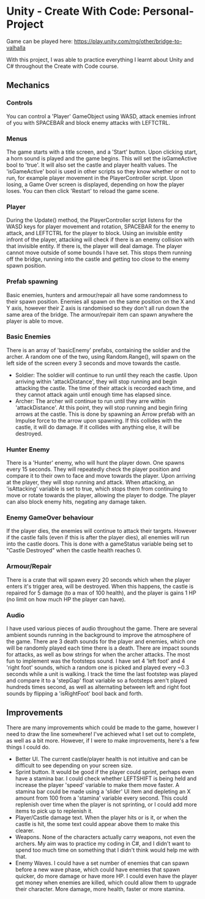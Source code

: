 # Unity - Create With Code: Personal-Project

Game can be played here: https://play.unity.com/mg/other/bridge-to-valhalla

With this project, I was able to practice everything I learnt about Unity and C# throughout the Create with Code course.

## Mechanics

### Controls
You can control a 'Player' GameObject using WASD, attack enemies infront of you with SPACEBAR and block enemy attacks with LEFTCTRL.

### Menus
The game starts with a title screen, and a 'Start' button. Upon clicking start, a horn sound is played and the game begins. This will set the isGameActive bool to 'true'. It will also set the castle and player health values. The 'isGameActive' bool is used in other scripts so they know whether or not to run, for example player movement in the PlayerController script.
Upon losing, a Game Over screen is displayed, depending on how the player loses. You can then click 'Restart' to reload the game scene.

### Player
During the Update() method, the PlayerController script listens for the WASD keys for player movement and rotation, SPACEBAR for the enemy to attack, and LEFTCTRL for the player to block. Using an invisible entity infront of the player, attacking will check if there is an enemy collision with that invisible entity. If there is, the player will deal damage.
The player cannot move outside of some bounds I have set. This stops them running off the bridge, running into the castle and getting too close to the enemy spawn position.

### Prefab spawning
Basic enemies, hunters and armour/repair all have some randomness to their spawn position. Enemies all spawn on the same position on the X and Y axis, however their Z axis is randomised so they don't all run down the same area of the bridge. The armour/repair item can spawn anywhere the player is able to move.

### Basic Enemies
There is an array of 'basicEnemy' prefabs, containing the soldier and the archer. A random one of the two, using Random.Range(), will spawn on the left side of the screen every 3 seconds and move towards the castle.

- Soldier: The soldier will continue to run until they reach the castle. Upon arriving within 'attackDistance', they will stop running and begin attacking the castle. The time of their attack is recorded each time, and they cannot attack again until enough time has elapsed since.
- Archer: The archer will continue to run until they arre within 'attackDistance'. At this point, they will stop running and begin firing arrows at the castle. This is done by spawning an Arrow prefab with an Impulse force to the arrow upon spawning. If this collides with the castle, it will do damage. If it collides with anything else, it will be destroyed.

### Hunter Enemy
There is a 'Hunter' enemy, who will hunt the player down. One spawns every 15 seconds. They will repeatedly check the player position and compare it to their own to face and move towards the player. Upon arriving at the player, they will stop running and attack. When attacking, an 'isAttacking' variable is set to true, which stops them from continuing to move or rotate towards the player, allowing the player to dodge. The player can also block enemy hits, negating any damage taken.

### Enemy GameOver behaviour
If the player dies, the enemies will continue to attack their targets. However if the castle falls (even if this is after the player dies), all enemies will run into the castle doors. This is done with a gameStatus variable being set to "Castle Destroyed" when the castle health reaches 0.

### Armour/Repair
There is a crate that will spawn every 20 seconds which when the player enters it's trigger area, will be destroyed. When this happens, the castle is repaired for 5 damage (to a max of 100 health), and the player is gains 1 HP (no limit on how much HP the player can have).

### Audio
I have used various pieces of audio throughout the game. There are several ambient sounds running in the background to improve the atmosphere of the game. There are 3 death sounds for the player and enemies, which one will be randomly played each time there is a death. There are impact sounds for attacks, as well as bow strings for when the archer attacks.
The most fun to implement was the footsteps sound. I have set 4 'left foot' and 4 'right foot' sounds, which a random one is picked and played every ~0.3 seconds while a unit is walking. I track the time the last footstep was played and compare it to a 'stepGap' float variable so a footsteps aren't played hundreds times second, as well as alternating between left and right foot sounds by flipping a 'isRightFoot' bool back and forth.


## Improvements
There are many improvements which could be made to the game, however I need to draw the line somewhere! I've achieved what I set out to complete, as well as a bit more. However, if I were to make improvements, here's a few things I could do.

- Better UI. The current castle/player health is not intuitive and can be difficult to see depending on your screen size.
- Sprint button. It would be good if the player could sprint, perhaps even have a stamina bar. I could check whether LEFTSHIFT is being held and increase the player 'speed' variable to make them move faster. A stamina bar could be made using a 'slider' UI item and depleting an X amount from 100 from a 'stamina' variable every second. This could replenish over time when the player is not sprinting, or I could add more items to pick up to replenish it.
- Player/Castle damage text. When the player hits or is it, or when the castle is hit, the some text could appear above them to make this clearer.
- Weapons. None of the characters actually carry weapons, not even the archers. My aim was to practice my coding in C#, and I didn't want to spend too much time on something that I didn't think would help me with that.
- Enemy Waves. I could have a set number of enemies that can spawn before a new wave phase, which could have enemies that spawn quicker, do more damage or have more HP. I could even have the player get money when enemies are killed, which could allow them to upgrade their character. More damage, more health, faster or more stamina.
